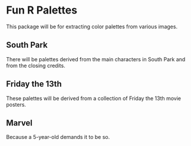 # Fun R Palettes

This package will be for extracting color palettes from various images.

## South Park

There will be palettes derived from the main characters in South Park and from the closing credits.

## Friday the 13th

These palettes will be derived from a collection of Friday the 13th movie posters.

## Marvel

Because a 5-year-old demands it to be so.

